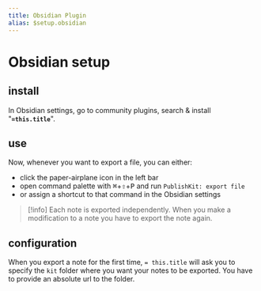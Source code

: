 ```yaml
---
title: Obsidian Plugin
alias: $setup.obsidian
---
```

# Obsidian setup

## install

In Obsidian settings, go to community plugins, search & install "**`=this.title`**".

## use

Now, whenever you want to export a file, you can either:
- click the paper-airplane icon <i class='bx bx-paper-plane'></i> in the left bar
- open command palette with <kbd>⌘</kbd>+<kbd>⇧</kbd>+<kbd>P</kbd> and run `PublishKit: export file`
- or assign a shortcut to that command in the Obsidian settings

> [!info]
> Each note is exported independently. When you make a modification to a note you have to export the note again.


## configuration

When you export a note for the first time, `= this.title` will ask you to specify the `kit` folder where you want your notes to be exported. You have to provide an absolute url to the folder.